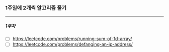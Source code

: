 ### 1주일에 2개씩 알고리즘 풀기

---

##### 1주차

- [ ] https://leetcode.com/problems/running-sum-of-1d-array/
- [ ] https://leetcode.com/problems/defanging-an-ip-address/
